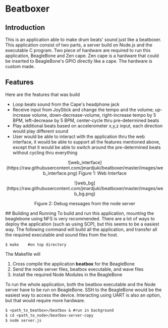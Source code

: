 # Beatboxer

## Introduction
This is an application able to make drum beats' sound just like a beatboxer. This application consist of two parts, a server build on Node.js and the executable C program. Two piece of hardware are required to run this application, BeagleBone and Zen cape. Zen cape is a hardware that could be inserted to BeagleBone's GPIO directly like a cape. The hardware is custom made.

## Features
Here are the features that was build
- Loop beats sound from the Cape's headphone jack
- Receive input from JoyStick and change the tempo and the volume; up-increase volume, down-decrease-volume, right-increase tempo by 5 BPM, left-decrease by 5 BPM, center-cycle thru pre-determined beats
- Play additional beats based on accelerometer x,y,z input, each direction would play different sound
- User would be able to interact with the application thru the web interface, it would be able to support all the features mentioned above, except that it would be able to switch around the pre-determined beats without cycling thru everything

<p align="center">
![web_interface](https://raw.githubusercontent.com/jmardjuki/beatboxer/master/images/web_interface.png)
Figure 1: Web Interface
</p>

<p align="center">
![web_bg](https://raw.githubusercontent.com/jmardjuki/beatboxer/master/images/web_bg.png)
</p><p align="center">
Figure 2: Debug messages from the node server
</p>
## Building and Running
To build and run this application, mounting the beaglebone using NFS is very recommended. There are a lot of ways to deploy the application (such as using SCP), but this seems to be a easiest way. The following command will build all the application, and transfer all the required executable and sound files from the host.

```
$ make    #on top directory
```
The Makefile will
1. Cross compile the application **beatbox** for the BeagleBone
2. Send the node server files, beatbox executable, and wave files
3. Install the required Node Modules in the BeagleBone

To run the whole application, both the beatbox executable and the Node server have to be run on BeagleBone. SSH to the BeagleBone would be the easiest way to access the device. Interacting using UART is also an option, but that would require more hardware.

```
$ <path_to_beatbox>/beatbox & #run in background
$ cd <path_to_node>/beatbox-server-copy
$ node server.js
```
